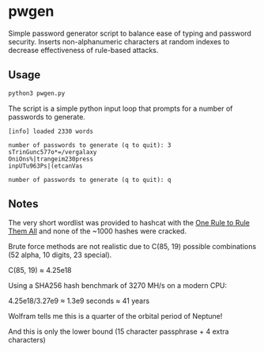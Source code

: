 # pwgen

Simple password generator script to balance ease of typing and password security.
Inserts non-alphanumeric characters at random indexes to decrease effectiveness of rule-based attacks.

## Usage

```py
python3 pwgen.py
```

The script is a simple python input loop that prompts for a number of passwords to generate.

```
[info] loaded 2330 words

number of passwords to generate (q to quit): 3
sTrinGunc577o*=/vergalaxy
OniOns%|trangeim230press
inpUTu963Ps|(etcanVas

number of passwords to generate (q to quit): q
```

## Notes

The very short wordlist was provided to hashcat with the [One Rule to Rule Them All](https://github.com/NotSoSecure/password_cracking_rules) and none of the ~1000 hashes were cracked.

Brute force methods are not realistic due to C(85, 19) possible combinations (52 alpha, 10 digits, 23 special).

C(85, 19) ≈ 4.25e18

Using a SHA256 hash benchmark of 3270 MH/s on a modern CPU:

4.25e18/3.27e9 ≈ 1.3e9 seconds ≈ 41 years

Wolfram tells me this is a quarter of the orbital period of Neptune!

And this is only the lower bound (15 character passphrase + 4 extra characters)
